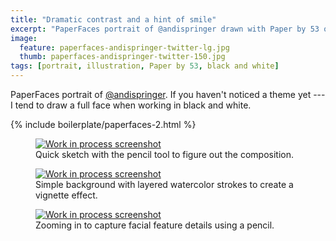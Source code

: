 ```yaml
---
title: "Dramatic contrast and a hint of smile"
excerpt: "PaperFaces portrait of @andispringer drawn with Paper by 53 on an iPad."
image: 
  feature: paperfaces-andispringer-twitter-lg.jpg
  thumb: paperfaces-andispringer-twitter-150.jpg
tags: [portrait, illustration, Paper by 53, black and white]
---
```


PaperFaces portrait of [@andispringer](http://twitter.com/andispringer). If you haven't noticed a theme yet --- I tend to draw a full face when working in black and white.

{% include boilerplate/paperfaces-2.html %}

<figure>
	<a href="{{ site.url }}/images/paperfaces-andispringer-process-1-lg.jpg"><img src="{{ site.url }}/images/paperfaces-andispringer-process-1-600.jpg" alt="Work in process screenshot"></a>
	<figcaption>Quick sketch with the pencil tool to figure out the composition.</figcaption>
</figure>

<figure>
	<a href="{{ site.url }}/images/paperfaces-andispringer-process-2-lg.jpg"><img src="{{ site.url }}/images/paperfaces-andispringer-process-2-600.jpg" alt="Work in process screenshot"></a>
	<figcaption>Simple background with layered watercolor strokes to create a vignette effect.</figcaption>
</figure>

<figure>
	<a href="{{ site.url }}/images/paperfaces-andispringer-process-3-lg.jpg"><img src="{{ site.url }}/images/paperfaces-andispringer-process-3-600.jpg" alt="Work in process screenshot"></a>
	<figcaption>Zooming in to capture facial feature details using a pencil.</figcaption>
</figure>